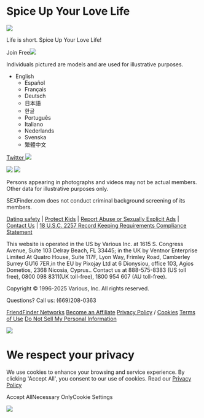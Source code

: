 # Spice Up Your Love Life

![](https://secureimage.securedataimages.com/images/ffadult/partners/13029_1637107785.svg)

Life is short. Spice Up Your Love Life!

Join Free![](https://secureimage.securedataimages.com/images/ffadult/landing_pages/742/arrow.gif)

Individuals pictured are models and are used for illustrative purposes.

-   English
    -   Español
    -   Français
    -   Deutsch
    -   日本語
    -   한글
    -   Português
    -   Italiano
    -   Nederlands
    -   Svenska
    -   繁體中文

[Twitter ![](https://secureimage.securedataimages.com/images/ffadult/twitter.svg)](https://twitter.com/adultfriendfind)

![](https://secureimage.securedataimages.com/images/visa_2020.jpg) ![](https://secureimage.securedataimages.com/images/mastercard_2024.jpg)

Persons appearing in photographs and videos may not be actual members. Other data for illustrative purposes only.

SEXFinder.com does not conduct criminal background screening of its members.

[Dating safety](javascript:void\(0\);) | [Protect Kids](/go/page/protect_kids.html?&who=r_XgsfPiAFZwNyqmPJYv_A7eU5Tt6lVD8qf3IgnDC6p0bsNEz0TTAHDjq41188S9jpThLTxMsRNK8MVidDru6owOPG.0wf1F1hfCqSa.iIFgz1kvgCQ3M_6hRCjTY1jIYfbLFXdcMNr4XpNWoXRw3Rzg--&dcb=sexfinder.com) | [Report Abuse or Sexually Explicit Ads](/help?contact=1) | [Contact Us](/help?contact=1) | [18 U.S.C. 2257 Record Keeping Requirements Compliance Statement](/go/page/2257_notice.html?&who=r_XgsfPiAFZwNyqmPJYv_A7eU5Tt6lVD8qf3IgnDC6p0bsNEz0TTAHDjq41188S9jpThLTxMsRNK8MVidDru6owOPG.0wf1F1hfCqSa.iIFgz1kvgCQ3M_6hRCjTY1jIYfbLFXdcMNr4XpNWoXRw3Rzg--&dcb=sexfinder.com)

This website is operated in the US by Various Inc. at 1615 S. Congress Avenue, Suite 103 Delray Beach, FL 33445; in the UK by Ventnor Enterprise Limited At Quatro House, Suite 117F, Lyon Way, Frimley Road, Camberley Surrey GU16 7ER,in the EU by Pixojay Ltd at 6 Dionysiou, office 103, Agios Dometios, 2368 Nicosia, Cyprus.. Contact us at 888-575-8383 (US toll free), 0800 098 8311(UK toll-free), 1800 954 607 (AU toll-free).

Copyright © 1996-2025 Various, Inc. All rights reserved.

Questions? Call us: (669)208-0363

[FriendFinder Networks](https://ffn.com/) [Become an Affiliate](https://cash.ffn.com/p/partners/main.cgi?action=viewmore&product=SEXFinder.com&lang=english) [Privacy Policy](/go/page/privacy.html?&who=r_XgsfPiAFZwNyqmPJYv_A7eU5Tt6lVD8qf3IgnDC6p0bsNEz0TTAHDjq41188S9jpThLTxMsRNK8MVidDru6owOPG.0wf1F1hfCqSa.iIFgz1kvgCQ3M_6hRCjTY1jIYfbLFXdcMNr4XpNWoXRw3Rzg--&dcb=sexfinder.com) / [Cookies](/go/page/privacy.html?&who=r_XgsfPiAFZwNyqmPJYv_A7eU5Tt6lVD8qf3IgnDC6p0bsNEz0TTAHDjq41188S9jpThLTxMsRNK8MVidDru6owOPG.0wf1F1hfCqSa.iIFgz1kvgCQ3M_6hRCjTY1jIYfbLFXdcMNr4XpNWoXRw3Rzg--&dcb=sexfinder.com&iframeanchor=sec2) [Terms of Use](/go/page/terms_of_use.html?&who=r_XgsfPiAFZwNyqmPJYv_A7eU5Tt6lVD8qf3IgnDC6p0bsNEz0TTAHDjq41188S9jpThLTxMsRNK8MVidDru6owOPG.0wf1F1hfCqSa.iIFgz1kvgCQ3M_6hRCjTY1jIYfbLFXdcMNr4XpNWoXRw3Rzg--&dcb=sexfinder.com) [Do Not Sell My Personal Information](/go/page/not_sell_info_setting)

![](https://secureimage.securedataimages.com/images/common/glean.gif?rand=8387&site=ffadult&session=O1Kf%400%3BQ1D%3AL+1740663125+67.180.163.209+&pwsid=&pagename=%2Funknown&pagestate=&country=United+States&city=&lang=english&level=&gpid=g1182712&pid=p1066448)

# We respect your privacy

We use cookies to enhance your browsing and service experience. By clicking 'Accept All', you consent to our use of cookies. Read our [Privacy Policy](/go/page/privacy.html?)

Accept AllNecessary OnlyCookie Settings

![](https://bat.bing.com/action/0?ti=223000895&tm=gtm002&Ver=2&mid=408568bd-89e5-4b4e-922d-0064faabc76f&bo=1&sid=3ca29340f50f11ef83e37b628f3d7202&vid=3ca2c400f50f11ef95c4f11ba6fa10de&vids=1&msclkid=N&pi=918639831&lg=en-US&sw=800&sh=600&sc=24&tl=Sex%20Finder%20-%20a%20sex%20search%20for%20fling%20dating%20%26%20adult%20chat&p=https%3A%2F%2Fsexfinder.com%2Fgo%2Fpage%2Flanding_page_742%3Ftype%3D3&r=&lt=804&evt=pageLoad&sv=1&cdb=AQAQ&rn=821234)
